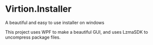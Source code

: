 # Virtion.Installer
A beautiful and easy to use installer on windows

This project uses WPF to make a beautiful GUI, and uses LzmaSDK to uncompress package files.

